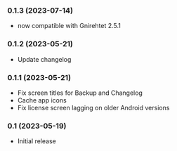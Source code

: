 ### 0.1.3 (2023-07-14)

* now compatible with Gnirehtet 2.5.1

### 0.1.2 (2023-05-21)

* Update changelog

### 0.1.1 (2023-05-21)

* Fix screen titles for Backup and Changelog
* Cache app icons
* Fix license screen lagging on older Android versions

### 0.1 (2023-05-19)

* Initial release

